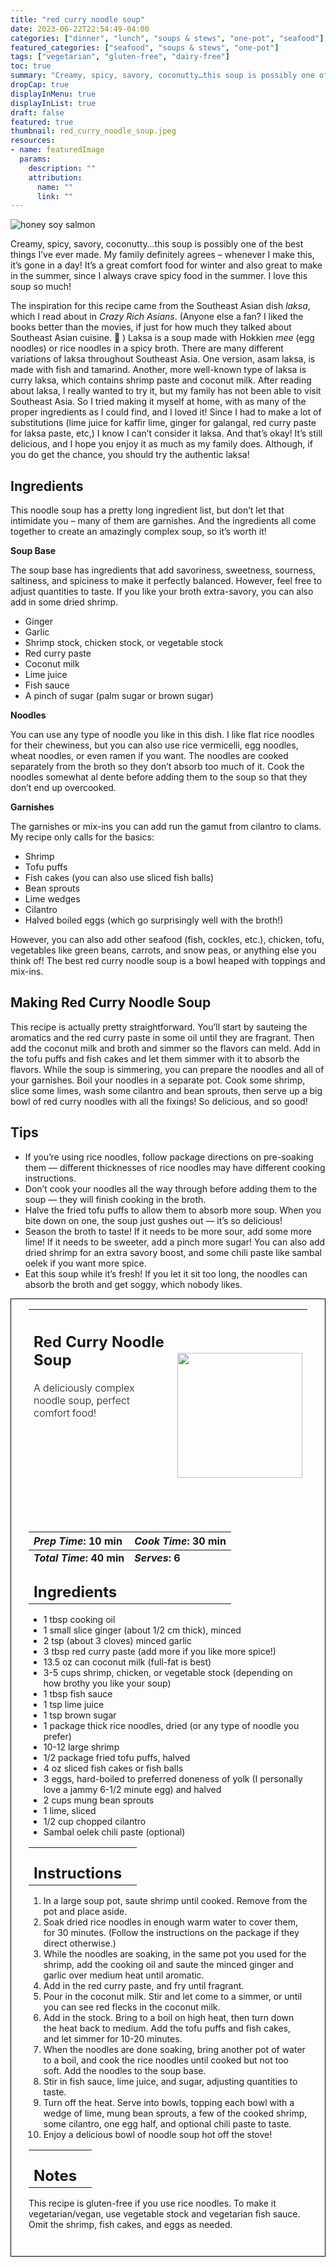 ```yaml
---
title: "red curry noodle soup"
date: 2023-06-22T22:54:49-04:00
categories: ["dinner", "lunch", "soups & stews", "one-pot", "seafood"]
featured_categories: ["seafood", "soups & stews", "one-pot"]
tags: ["vegetarian", "gluten-free", "dairy-free"]
toc: true
summary: "Creamy, spicy, savory, coconutty…this soup is possibly one of the best things I’ve ever made. My family definitely agrees – whenever I make this, it’s gone in a day! It’s a great comfort food for winter and also great to make in the summer, since I always crave spicy food in the summer. I love this soup so much!"
dropCap: true
displayInMenu: true
displayInList: true
draft: false
featured: true
thumbnail: red_curry_noodle_soup.jpeg
resources:
- name: featuredImage
  params:
    description: ""
    attribution:
      name: ""
      link: ""
---
```



![honey soy salmon](../../red_curry_noodle_soup.jpeg)

Creamy, spicy, savory, coconutty…this soup is possibly one of the best things I’ve ever made. My family definitely agrees – whenever I make this, it’s gone in a day! It’s a great comfort food for winter and also great to make in the summer, since I always crave spicy food in the summer. I love this soup so much!

The inspiration for this recipe came from the Southeast Asian dish _laksa_, which I read about in _Crazy Rich Asians_. (Anyone else a fan? I liked the books better than the movies, if just for how much they talked about Southeast Asian cuisine. 🙂 ) Laksa is a soup made with Hokkien _mee_ (egg noodles) or rice noodles in a spicy broth. There are many different variations of laksa throughout Southeast Asia. One version, asam laksa, is made with fish and tamarind. Another, more well-known type of laksa is curry laksa, which contains shrimp paste and coconut milk. After reading about laksa, I really wanted to try it, but my family has not been able to visit Southeast Asia. So I tried making it myself at home, with as many of the proper ingredients as I could find, and I loved it! Since I had to make a lot of substitutions (lime juice for kaffir lime, ginger for galangal, red curry paste for laksa paste, etc,) I know I can’t consider it laksa. And that’s okay! It’s still delicious, and I hope you enjoy it as much as my family does. Although, if you do get the chance, you should try the authentic laksa!

## Ingredients

This noodle soup has a pretty long ingredient list, but don’t let that intimidate you – many of them are garnishes. And the ingredients all come together to create an amazingly complex soup, so it’s worth it!

**Soup Base**

The soup base has ingredients that add savoriness, sweetness, sourness, saltiness, and spiciness to make it perfectly balanced. However, feel free to adjust quantities to taste. If you like your broth extra-savory, you can also add in some dried shrimp.

- Ginger
- Garlic
- Shrimp stock, chicken stock, or vegetable stock
- Red curry paste
- Coconut milk
- Lime juice
- Fish sauce
- A pinch of sugar (palm sugar or brown sugar)

**Noodles**

You can use any type of noodle you like in this dish. I like flat rice noodles for their chewiness, but you can also use rice vermicelli, egg noodles, wheat noodles, or even ramen if you want. The noodles are cooked separately from the broth so they don’t absorb too much of it. Cook the noodles somewhat al dente before adding them to the soup so that they don’t end up overcooked.

**Garnishes**

The garnishes or mix-ins you can add run the gamut from cilantro to clams. My recipe only calls for the basics:

- Shrimp
- Tofu puffs
- Fish cakes (you can also use sliced fish balls)
- Bean sprouts
- Lime wedges
- Cilantro
- Halved boiled eggs (which go surprisingly well with the broth!)

However, you can also add other seafood (fish, cockles, etc.), chicken, tofu, vegetables like green beans, carrots, and snow peas, or anything else you think of! The best red curry noodle soup is a bowl heaped with toppings and mix-ins.

## Making Red Curry Noodle Soup

This recipe is actually pretty straightforward. You’ll start by sauteing the aromatics and the red curry paste in some oil until they are fragrant. Then add the coconut milk and broth and simmer so the flavors can meld. Add in the tofu puffs and fish cakes and let them simmer with it to absorb the flavors. While the soup is simmering, you can prepare the noodles and all of your garnishes. Boil your noodles in a separate pot. Cook some shrimp, slice some limes, wash some cilantro and bean sprouts, then serve up a big bowl of red curry noodles with all the fixings! So delicious, and so good!

## Tips

- If you’re using rice noodles, follow package directions on pre-soaking them — different thicknesses of rice noodles may have different cooking instructions.
- Don’t cook your noodles all the way through before adding them to the soup — they will finish cooking in the broth.
- Halve the fried tofu puffs to allow them to absorb more soup. When you bite down on one, the soup just gushes out — it’s so delicious!
- Season the broth to taste! If it needs to be more sour, add some more lime! If it needs to be sweeter, add a pinch more sugar! You can also add dried shrimp for an extra savory boost, and some chili paste like sambal oelek if you want more spice.
- Eat this soup while it’s fresh! If you let it sit too long, the noodles can absorb the broth and get soggy, which nobody likes.

<div style = "border-style: solid; border-width: 1px; border-color: black; padding: 2em; padding-top:0em;"> 

| <div style = "margin-bottom:10em;"><h2>Red Curry Noodle Soup</h2><p style = "font-weight: 300;">A deliciously complex noodle soup, perfect comfort food!</p></div> | <img src="../../red_curry_noodle_soup.jpeg"  width="200em" height="200em"> |
| :--- | :----: |

| _Prep Time_: 10 min  | _Cook Time_: 30 min  |
| :--- | :--- |
| **_Total Time_: 40 min** | **_Serves_: 6**  |
| <div><h2 style = "margin-top:1em; margin-bottom:0;" >Ingredients</h2></div>|   |
- 1 tbsp cooking oil
- 1 small slice ginger (about 1/2 cm thick), minced
- 2 tsp (about 3 cloves) minced garlic
- 3 tbsp red curry paste (add more if you like more spice!)
- 13.5 oz can coconut milk (full-fat is best)
- 3-5 cups shrimp, chicken, or vegetable stock (depending on how brothy you like your soup)
- 1 tbsp fish sauce
- 1 tsp lime juice
- 1 tsp brown sugar
- 1 package thick rice noodles, dried (or any type of noodle you prefer)
- 10-12 large shrimp
- 1/2 package fried tofu puffs, halved
- 4 oz sliced fish cakes or fish balls
- 3 eggs, hard-boiled to preferred doneness of yolk (I personally love a jammy 6-1/2 minute egg) and halved
- 2 cups mung bean sprouts
- 1 lime, sliced
- 1/2 cup chopped cilantro
- Sambal oelek chili paste (optional)

|   |    |
| :--- | :--- |
| <div><h2 style = "margin-top:1em; margin-bottom:0;" >Instructions</h2></div>|   |

1. In a large soup pot, saute shrimp until cooked. Remove from the pot and place aside.
2. Soak dried rice noodles in enough warm water to cover them, for 30 minutes. (Follow the instructions on the package if they direct otherwise.)
3. While the noodles are soaking, in the same pot you used for the shrimp, add the cooking oil and saute the minced ginger and garlic over medium heat until aromatic.
4. Add in the red curry paste, and fry until fragrant.
5. Pour in the coconut milk. Stir and let come to a simmer, or until you can see red flecks in the coconut milk.
6. Add in the stock. Bring to a boil on high heat, then turn down the heat back to medium. Add the tofu puffs and fish cakes, and let simmer for 10-20 minutes.
7. When the noodles are done soaking, bring another pot of water to a boil, and cook the rice noodles until cooked but not too soft. Add the noodles to the soup base.
8. Stir in fish sauce, lime juice, and sugar, adjusting quantities to taste.
9. Turn off the heat. Serve into bowls, topping each bowl with a wedge of lime, mung bean sprouts, a few of the cooked shrimp, some cilantro, one egg half, and optional chili paste to taste.
10. Enjoy a delicious bowl of noodle soup hot off the stove!

|   |    |
| :--- | :--- |
| <div><h2 style = "margin-top:1em; margin-bottom:0;" >Notes</h2></div>|   |

This recipe is gluten-free if you use rice noodles. To make it vegetarian/vegan, use vegetable stock and vegetarian fish sauce. Omit the shrimp, fish cakes, and eggs as needed.

</div>
